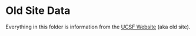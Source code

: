 # Old Site Data

Everything in this folder is information from the
[UCSF Website](http://lomvardaslab.ucsf.edu/) (aka old site).
